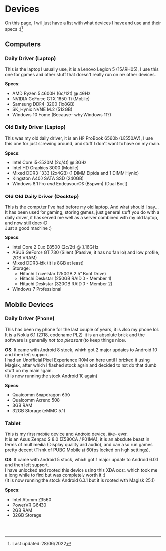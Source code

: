 <!-- THIS SITE IS LICENSED UNDER THE CIR-LICENSE. FOR MORE INFO VISIT https://github.com/Yuri010/CIR-License/
ORIGINAL CAN BE FOUND AT https://github.com/Yuri010/CIR-License/blob/main/License.md -->

# Devices
On this page, I will just have a list with what devices I have and use and their specs :)[^1]

## Computers
### Daily Driver (Laptop)
This is the laptop I usually use, it is a Lenovo Legion 5 (15ARH05),
I use this one for games and other stuff that doesn't really run on my other devices.

**Specs**:
 - AMD Ryzen 5 4600H (6c/12t) @ 4GHz
 - NVIDIA GeForce GTX 1650 Ti (Mobile)
 - Samsung DDR4-3200 (1x8GB)
 - SK_Hynix NVME M.2 (512GB)
 - Windows 10 Home (Because- why Windows 11?)

### Old Daily Driver (Laptop)
This was my old daily driver, it is an HP ProBook 6560b (LE550AV),
I use this one for just screwing around, and stuff I don't want to have on my main.

**Specs**:
 - Intel Core i5-2520M (2c/4t) @ 3GHz
 - Intel HD Graphics 3000 (Mobile)
 - Mixed DDR3-1333 (2x4GB) (1 DIMM Elpida and 1 DIMM Hynix)
 - Kingston A400 SATA SSD (240GB)
 - Windows 8.1 Pro *and* EndeavourOS (Bspwm) (Dual Boot)

### Old Old Daily Driver (Desktop)
This is the computer I've had before my old laptop. And what should I say...\
It has been used for gaming, storing games, just general stuff you do with a daily driver, it has served me well as a server combined with my old laptop, and now still does :D\
Just a good machine :)

**Specs**:
 - Intel Core 2 Duo E8500 (2c/2t) @ 3.16GHz
 - ASUS GeForce GT 730 (Silent (Passive, it has no fan lol) and low profile, 2GB VRAM)
 - Mixed DDR3-idk (It is 8GB at least)
 - Storage:
    - Hitachi Travelstar (250GB 2.5" Boot Drive)
    - Hitachi Deskstar (250GB RAID 0 - Member 1)
    - Hitachi Deskstar (320GB RAID 0 - Member 2)
 - Windows 7 Professional

## Mobile Devices

### Daily Driver (Phone)
This has been my phone for the last couple of years, it is also my phone lol.\
It is a Nokia 6.1 (2018, codename PL2), it is an absolute brick and the software is generally *not too pleasant* (to keep things nice).

**OS**: It came with Android 8 stock, which got 2 major updates to Android 10 and then left support.\
I had an Unofficial Pixel Experience ROM on here until I bricked it using Magisk, after which I flashed stock again and decided to not do that dumb stuff on my main again.\
(It is now running the stock Android 10 again)

**Specs**:
 - Qualcomm Snapdragon 630
 - Qualcomm Adreno 508
 - 3GB RAM
 - 32GB Storage (eMMC 5.1)

### Tablet
This is my first mobile device and Android device, like- ever.\
It is an Asus Zenpad S 8.0 (Z580CA / P01MA), it is an absolute beast in terms of multimedia (Display quality and audio), and can also run games pretty decent (Think of PUBG Mobile at 60fps locked on high settings).

**OS**: It came with Android 5 stock, which got 1 major update to Android 6.0.1 and then left support.\
I have unlocked and rooted this device using [this](https://forum.xda-developers.com/t/zenpad-s-root-achieved.3160422/page-66#post-75242374) XDA post, which took me a long while to find but was completely worth it :)\
(It is now running the stock Android 6.0.1 but it is rooted with Magisk 25.1)

**Specs**:
  - Intel Atomm Z3560
  - PowerVR G6430
  - 2GB RAM
  - 32GB Storage

### ­
[^1]: Last updated: 28/06/2022
